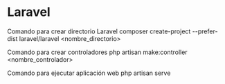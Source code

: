 # Laravel

Comando para crear directorio Laravel
composer create-project --prefer-dist laravel/laravel <nombre_directorio>

Comando para crear controladores
php artisan make:controller <nombre_controlador>

Comando para ejecutar aplicación web
php artisan serve
